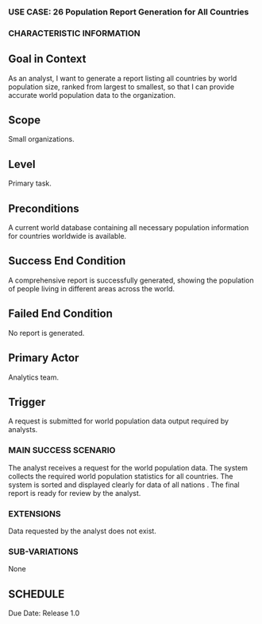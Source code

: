 ### USE CASE: 26 Population Report Generation for All Countries

### CHARACTERISTIC INFORMATION
## Goal in Context
As an analyst, I want to generate a report listing all countries by world population size, ranked from largest to smallest, so that I can provide accurate world population data to the organization.

## Scope
Small organizations.

## Level
Primary task.

## Preconditions
A current world database containing all necessary population information for countries worldwide is available.

## Success End Condition
A comprehensive report is successfully generated, showing the population of people living in different areas across the world.

## Failed End Condition
No report is generated.

## Primary Actor
Analytics team.

## Trigger
A request is submitted for world population data output required by analysts.

### MAIN SUCCESS SCENARIO
The analyst receives a request for the world population data. 
The system collects the required world population statistics for all countries. 
The system is sorted and displayed clearly for data of all nations . 
The final report is ready for review by the analyst.

### EXTENSIONS
Data requested by the analyst does not exist.

### SUB-VARIATIONS
None

## SCHEDULE
Due Date: Release 1.0

